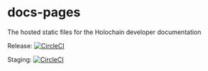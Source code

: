# docs-pages
The hosted static files for the Holochain developer documentation

Release: [![CircleCI](https://circleci.com/gh/holochain/docs-pages.svg?style=svg)](https://circleci.com/gh/holochain/docs-pages)

Staging: [![CircleCI](https://circleci.com/gh/holochain/docs-pages/tree/develop.svg?style=svg)](https://circleci.com/gh/holochain/docs-pages/tree/develop)
